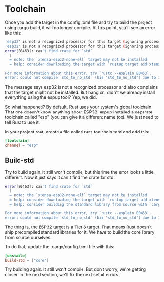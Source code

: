 # Toolchain

Once you add the target in the config.toml file and try to build the project using cargo build, it will no longer compile. At this point, you'll see an error like this:

```sh
'esp32' is not a recognized processor for this target (ignoring processor)
'esp32' is not a recognized processor for this target (ignoring processor)
error[E0463]: can't find crate for `std`
  |
  = note: the `xtensa-esp32-none-elf` target may not be installed
  = help: consider downloading the target with `rustup target add xtensa-esp32-none-elf`

For more information about this error, try `rustc --explain E0463`.
error: could not compile `std_to_no_std` (bin "std_to_no_std") due to 1 previous error
```

The message says esp32 is not a recognized processor and also complains that the target might not be installed. But hang on, didn't we already install everything using the espup tool? Yep, we did.

So what happened? By default, Rust uses your system's global toolchain. That one doesn't know anything about ESP32. espup installed a separate toolchain called "esp" (you can give it a different name too). We just need to tell Rust to use it.

In your project root, create a file called rust-toolchain.toml and add this:

```toml
[toolchain]
channel = "esp"
```

## Build-std

Try to build again. It still won't compile, but this time the error looks a little different. Now it just says it can't find the crate for std.

```sh
error[E0463]: can't find crate for `std`
  |
  = note: the `xtensa-esp32-none-elf` target may not be installed
  = help: consider downloading the target with `rustup target add xtensa-esp32-none-elf`
  = help: consider building the standard library from source with `cargo build -Zbuild-std`

For more information about this error, try `rustc --explain E0463`.
error: could not compile `std_to_no_std` (bin "std_to_no_std") due to 1 previous error
```

The thing is, the ESP32 target is a [Tier 3 target](https://doc.rust-lang.org/beta/rustc/target-tier-policy.html#tier-3-target-policy). That means Rust doesn't ship precompiled standard libraries for it. We have to build the core library from source ourselves.

To do that, update the .cargo/config.toml file with this:
```toml
[unstable]
build-std = ["core"]
```

Try building again. It still won't compile. But don't worry, we're getting closer. In the next section, we'll fix the next set of errors.

